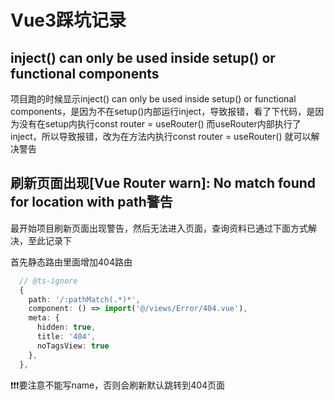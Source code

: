 # Vue3踩坑记录

## inject() can only be used inside setup() or functional components

项目跑的时候显示inject() can only be used inside setup() or functional components，是因为不在setup()内部运行inject，导致报错，看了下代码，是因为没有在setup内执行const router = useRouter()  而useRouter内部执行了inject，所以导致报错，改为在方法内执行const router = useRouter() 就可以解决警告

## 刷新页面出现[Vue Router warn]: No match found for location with path警告

最开始项目刷新页面出现警告，然后无法进入页面，查询资料已通过下面方式解决，至此记录下

首先静态路由里面增加404路由

```ts
  // @ts-ignore 
  {
    path: '/:pathMatch(.*)*',
    component: () => import('@/views/Error/404.vue'),
    meta: {
      hidden: true,
      title: '404',
      noTagsView: true
    },
  },
```

❗❗❗要注意不能写name，否则会刷新默认跳转到404页面
